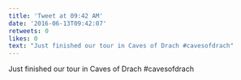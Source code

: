 ```yaml
---
title: 'Tweet at 09:42 AM'
date: '2016-06-13T09:42:07'
retweets: 0
likes: 0
text: "Just finished our tour in Caves of Drach #cavesofdrach"
---
```

Just finished our tour in Caves of Drach #cavesofdrach